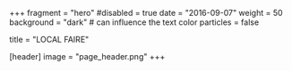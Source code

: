+++
fragment = "hero"
#disabled = true 
date = "2016-09-07"
weight = 50
background = "dark" # can influence the text color
particles = false

title = "LOCAL FAIRE"

[header]
  image = "page_header.png"
+++
